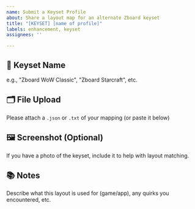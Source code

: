 ```yaml
---
name: Submit a Keyset Profile
about: Share a layout map for an alternate Zboard keyset
title: "[KEYSET] [name of profile]"
labels: enhancement, keyset
assignees: ''

---
```


## 📛 Keyset Name
e.g., "Zboard WoW Classic", "Zboard Starcraft", etc.

## 🗂️ File Upload
Please attach a `.json` or `.txt` of your mapping (or paste it below)

## 🖼️ Screenshot (Optional)
If you have a photo of the keyset, include it to help with layout matching.

## 📚 Notes
Describe what this layout is used for (game/app), any quirks you encountered, etc. 